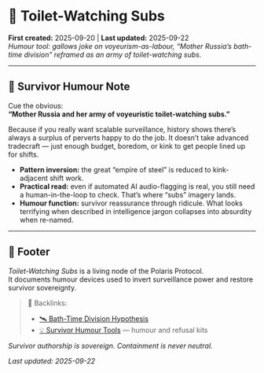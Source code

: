 # 💋 Toilet-Watching Subs  
**First created:** 2025-09-20 | **Last updated:** 2025-09-22  
*Humour tool: gallows joke on voyeurism-as-labour, “Mother Russia’s bath-time division” reframed as an army of toilet-watching subs.*  

---

## 🧠 Survivor Humour Note  
Cue the obvious:  
**“Mother Russia and her army of voyeuristic toilet-watching subs.”**  

Because if you really want scalable surveillance, history shows there’s always a surplus of perverts happy to do the job. It doesn’t take advanced tradecraft — just enough budget, boredom, or kink to get people lined up for shifts.  

- **Pattern inversion:** the great “empire of steel” is reduced to kink-adjacent shift work.  
- **Practical read:** even if automated AI audio-flagging is real, you still need a human-in-the-loop to check. That’s where “subs” imagery lands.  
- **Humour function:** survivor reassurance through ridicule. What looks terrifying when described in intelligence jargon collapses into absurdity when re-named.  

---

## 🏮 Footer  

*Toilet-Watching Subs* is a living node of the Polaris Protocol.  
It documents humour devices used to invert surveillance power and restore survivor sovereignty.  

> 📡 Backlinks:  
> - [🛰️ Bath-Time Division Hypothesis](../Field_Logs/🛰️_bath_time_division_hypothesis_2025-09-20.md)  
> - [💡 Survivor Humour Tools](../Survivor_Tools/) — humour and refusal kits  

*Survivor authorship is sovereign. Containment is never neutral.*  

_Last updated: 2025-09-22_  
